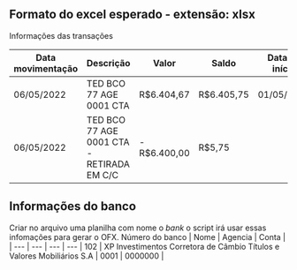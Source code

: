 
## Formato do excel esperado - extensão: xlsx

Informações das transações

Data movimentação | Descrição | Valor | Saldo | Data de início | Data final | Saldo final |
| --- | --- | --- | --- | --- | --- | --- |
06/05/2022 | TED BCO 77 AGE 0001 CTA | R$6.404,67 | R$6.405,75 | 01/05/2022 | 31/05/2022 | 0,00 |
06/05/2022 | TED BCO 77 AGE 0001 CTA - RETIRADA EM C/C | -R$6.400,00 | R$5,75 | | | |

## Informações do banco

Criar no arquivo uma planilha com nome o *bank* o script irá usar essas infomações para gerar o OFX.
Número do banco | Nome | Agencia | Conta |
| --- | --- | --- | --- |
102 | XP Investimentos Corretora de Câmbio Títulos e Valores Mobiliários S.A | 0001 | 0000000 |